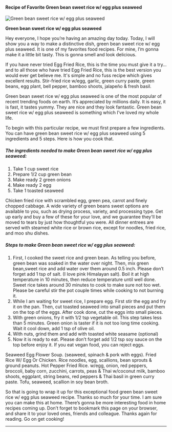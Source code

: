             

#### Recipe of Favorite Green bean sweet rice w/ egg plus seaweed

![Green bean sweet rice w/ egg plus seaweed](https://img-global.cpcdn.com/recipes/43305b71c2ab2f10/751x532cq70/green-bean-sweet-rice-w-egg-plus-seaweed-recipe-main-photo.jpg)

**Green bean sweet rice w/ egg plus seaweed**

Hey everyone, I hope you’re having an amazing day today. Today, I will show you a way to make a distinctive dish, green bean sweet rice w/ egg plus seaweed. It is one of my favorites food recipes. For mine, I’m gonna make it a little bit tasty. This is gonna smell and look delicious.

If you have never tried Egg Fried Rice, this is the time you must give it a try… and to all those who have tried Egg Fried Rice, this is the best version you would ever get believe me. It's simple and no fuss recipe which gives excellent results. Stir-fried rice w/egg, garlic, green curry paste, green beans, egg plant, bell pepper, bamboo shoots, jalapeño & fresh basil.

Green bean sweet rice w/ egg plus seaweed is one of the most popular of recent trending foods on earth. It’s appreciated by millions daily. It is easy, it is fast, it tastes yummy. They are nice and they look fantastic. Green bean sweet rice w/ egg plus seaweed is something which I’ve loved my whole life.

To begin with this particular recipe, we must first prepare a few ingredients. You can have green bean sweet rice w/ egg plus seaweed using 5 ingredients and 5 steps. Here is how you cook that.

##### The ingredients needed to make Green bean sweet rice w/ egg plus seaweed:

1.  Take 1 cup sweet rice
2.  Prepare 1/2 cup green bean
3.  Make ready 2 green onions
4.  Make ready 2 egg
5.  Take 1 toasted seaweed

Chicken fried rice with scrambled egg, green pea, carrot and finely chopped cabbage. A wide variety of green beans sweet options are available to you, such as drying process, variety, and processing type. Get up early and buy a few of these for your love, and we guarantee they'll be moved to tears by just how thoughtful you were. All dinner entrees are served with steamed white rice or brown rice, except for noodles, fried rice, and moo shu dishes.

##### Steps to make Green bean sweet rice w/ egg plus seaweed:

1.  First, I cooked the sweet rice and green bean. As telling you before, green bean was soaked in the water over night. Then, mix green bean,sweet rice and add water over them around 0.5 inch. Please don’t forget add 1 tsp of salt. (I love pink Himalayan salt). Boil it at high temperature in 10 minutes, then reduce temperature until well done. Sweet rice takes around 30 minutes to cook to make sure not too wet. Please be careful stir the pot couple times while cooking to not burning it.
2.  While I am waiting for sweet rice, I prepare egg. First stir the egg and fry it on the pan. Then, cut toasted seaweed into small pieces and put them on the top of the eggs. After cook done, cut the eggs into small pieces.
3.  With green onions, fry it with 1/2 tsp vegetable oil. This step takes less than 5 minutes. Green onion is taster if it is not too long time cooking. Wait it cool down, add 1 tsp of olive oil.
4.  With nuts, grind them and add with toasted white seasame (optional)
5.  Now it is ready to eat. Please don’t forget add 1/2 tsp soy sauce on the top before enjoy it. If you eat vegan food, you can reject eggs.

Seaweed Egg Flower Soup. (seaweed, spinach & pork with eggs). Fried Rice W/ Egg Or Chicken. Rice noodles, egg, scallions, bean sprouts & ground peanuts. Hot Pepper Fried Rice. w/egg, onion, red peppers, broccoli, baby corn, zucchini, carrots, peas & Thai w/coconut milk, bamboo shoots, eggplant, string beans, red peppers & Thai basil in green curry paste. Tofu, seaweed, scallion in soy bean broth.

So that is going to wrap it up for this exceptional food green bean sweet rice w/ egg plus seaweed recipe. Thanks so much for your time. I am sure you can make this at home. There’s gonna be more interesting food in home recipes coming up. Don’t forget to bookmark this page on your browser, and share it to your loved ones, friends and colleague. Thanks again for reading. Go on get cooking!

* * *